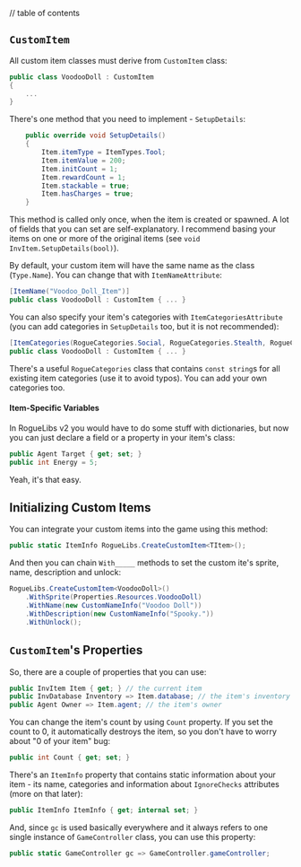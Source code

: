 // table of contents

## `CustomItem` ##

All custom item classes must derive from `CustomItem` class:

```cs
public class VoodooDoll : CustomItem
{
    ...
}
```

There's one method that you need to implement - `SetupDetails`:

```cs
    public override void SetupDetails()
    {
        Item.itemType = ItemTypes.Tool;
        Item.itemValue = 200;
        Item.initCount = 1;
        Item.rewardCount = 1;
        Item.stackable = true;
        Item.hasCharges = true;
    }
```

This method is called only once, when the item is created or spawned. A lot of fields that you can set are self-explanatory. I recommend basing your items on one or more of the original items (see `void InvItem.SetupDetails(bool)`).

By default, your custom item will have the same name as the class (`Type.Name`). You can change that with `ItemNameAttribute`:

```cs
[ItemName("Voodoo_Doll_Item")]
public class VoodooDoll : CustomItem { ... }
```

You can also specify your item's categories with `ItemCategoriesAttribute` (you can add categories in `SetupDetails` too, but it is not recommended):

```cs
[ItemCategories(RogueCategories.Social, RogueCategories.Stealth, RogueCategories.Weird)]
public class VoodooDoll : CustomItem { ... }
```

There's a useful `RogueCategories` class that contains `const string`s for all existing item categories (use it to avoid typos). You can add your own categories too.

#### Item-Specific Variables ####

In RogueLibs v2 you would have to do some stuff with dictionaries, but now you can just declare a field or a property in your item's class:

```cs
public Agent Target { get; set; }
public int Energy = 5;
```

Yeah, it's that easy.

## Initializing Custom Items ##

You can integrate your custom items into the game using this method:

```cs
public static ItemInfo RogueLibs.CreateCustomItem<TItem>();
```

And then you can chain `With_____` methods to set the custom ite's sprite, name, description and unlock:

```cs
RogueLibs.CreateCustomItem<VoodooDoll>()
    .WithSprite(Properties.Resources.VoodooDoll)
    .WithName(new CustomNameInfo("Voodoo Doll"))
    .WithDescription(new CustomNameInfo("Spooky."))
    .WithUnlock();
```

## `CustomItem`'s Properties ##

So, there are a couple of properties that you can use:

```cs
public InvItem Item { get; } // the current item
public InvDatabase Inventory => Item.database; // the item's inventory
public Agent Owner => Item.agent; // the item's owner
```

You can change the item's count by using `Count` property. If you set the count to 0, it automatically destroys the item, so you don't have to worry about "0 of your item" bug:

```cs
public int Count { get; set; }
```

There's an `ItemInfo` property that contains static information about your item - its name, categories and information about `IgnoreChecks` attributes (more on that later):

```cs
public ItemInfo ItemInfo { get; internal set; }
```

And, since `gc` is used basically everywhere and it always refers to one single instance of `GameController` class, you can use this property:

```cs
public static GameController gc => GameController.gameController;
```